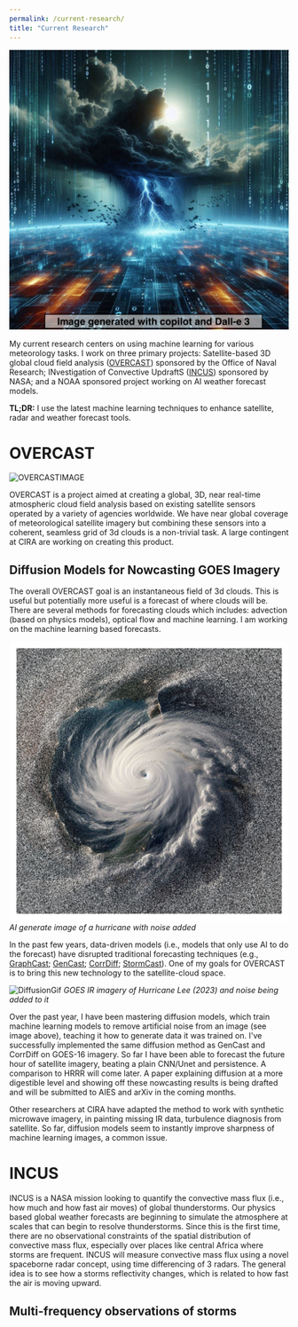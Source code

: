 ```yaml
---
permalink: /current-research/
title: "Current Research"
---
```


![DataDrivenModels](/assets/images/AI4NWP_Dalle3.jpeg) 

My current research centers on using machine learning for various meteorology tasks. I work on three primary projects: Satellite-based 3D global cloud field analysis ([OVERCAST](https://overcast.cira.colostate.edu/overcast-news)) sponsored by the Office of Naval Research; INvestigation of Convective UpdraftS ([INCUS](https://incus.colostate.edu/)) sponsored by NASA; and a NOAA sponsored project working on AI weather forecast models. 

**TL;DR:** I use the latest machine learning techniques to enhance satellite, radar and weather forecast tools. 


<h1> OVERCAST </h1> 

![OVERCASTIMAGE](https://overcast.cira.colostate.edu/overcast-static/overcastpic.png) 

OVERCAST is a project aimed at creating a global, 3D, near real-time atmospheric cloud field analysis based on existing satellite sensors operated by a variety of agencies worldwide. We have near global coverage of meteorological satellite imagery but combining these sensors into a coherent, seamless grid of 3d clouds is a non-trivial task. A large contingent at CIRA are working on creating this product. 

<h2> Diffusion Models for Nowcasting GOES Imagery </h2>

The overall OVERCAST goal is an instantaneous field of 3d clouds. This is useful but potentially more useful is a forecast of where clouds will be. There are several methods for forecasting clouds which includes: advection (based on physics models), optical flow and machine learning. I am working on the machine learning based forecasts. 

![DiffusionPNG](/assets/images/noisy_hurricane.png) 
*AI generate image of a hurricane with noise added*

In the past few years, data-driven models (i.e., models that only use AI to do the forecast) have disrupted traditional forecasting techniques (e.g., [GraphCast](https://www.science.org/doi/10.1126/science.adi2336); [GenCast](https://arxiv.org/abs/2312.15796); [CorrDiff](https://arxiv.org/abs/2309.15214); [StormCast](https://research.nvidia.com/publication/2024-08_kilometer-scale-convection-allowing-model-emulation-using-generative-diffusion)). One of my goals for OVERCAST is to bring this new technology to the satellite-cloud space. 

![DiffusionGif](/assets/images/diffusion_noise.gif) 
*GOES IR imagery of Hurricane Lee (2023) and noise being added to it*

Over the past year, I have been mastering diffusion models, which train machine learning models to remove artificial noise from an image (see image above), teaching it how to generate data it was trained on. I've successfully implemented the same diffusion method as GenCast and CorrDiff on GOES-16 imagery. So far I have been able to forecast the future hour of satellite imagery, beating a plain CNN/Unet and persistence. A comparison to HRRR will come later. A paper explaining diffusion at a more digestible level and showing off these nowcasting results is being drafted and will be submitted to AIES and arXiv in the coming months. 

Other researchers at CIRA have adapted the method to work with synthetic microwave imagery, in painting missing IR data, turbulence diagnosis from satellite. So far, diffusion models seem to instantly improve sharpness of machine learning images, a common issue.

<h1> INCUS </h1> 

INCUS is a NASA mission looking to quantify the convective mass flux (i.e., how much and how fast air moves) of global thunderstorms. Our physics based global weather forecasts are beginning to simulate the atmosphere at scales that can begin to resolve thunderstorms. Since this is the first time, there are no observational constraints of the spatial distribution of convective mass flux, especially over places like central Africa where storms are frequent. INCUS will measure convective mass flux using a novel spaceborne radar concept, using time differencing of 3 radars. The general idea is to see how a storms reflectivity changes, which is related to how fast the air is moving upward. 

<h2> Multi-frequency observations of storms </h2>




